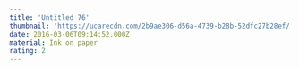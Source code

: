 ```yaml
---
title: 'Untitled 76'
thumbnail: 'https://ucarecdn.com/2b9ae306-d56a-4739-b28b-52dfc27b28ef/'
date: 2016-03-06T09:14:52.000Z
material: Ink on paper
rating: 2
---
```

